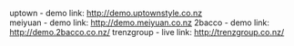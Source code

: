 uptown - demo link: http://demo.uptownstyle.co.nz<br>
meiyuan - demo link: http://demo.meiyuan.co.nz
2bacco - demo link: http://demo.2bacco.co.nz/
trenzgroup - live link: http://trenzgroup.co.nz/
